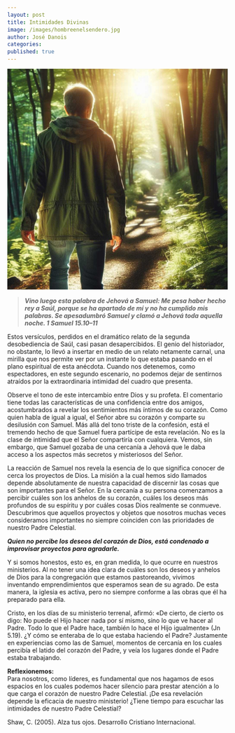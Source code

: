 ```yaml
---
layout: post
title: Intimidades Divinas
image: /images/hombreenelsendero.jpg
author: José Danois
categories: 
published: true
---
```

![Hombre caminando](/images/hombreenelsendero.jpg)
>***Vino luego esta palabra de Jehová a Samuel: Me pesa haber hecho rey a Saúl, porque se ha apartado de mí y no ha cumplido mis palabras. Se apesadumbró Samuel y clamó a Jehová toda aquella noche. 1 Samuel 15.10–11***

Estos versículos, perdidos en el dramático relato de la segunda desobediencia de Saúl, casi pasan desapercibidos. El genio del historiador, no obstante, lo llevó a insertar en medio de un relato netamente carnal, una mirilla que nos permite ver por un instante lo que estaba pasando en el plano espiritual de esta anécdota. Cuando nos detenemos, como espectadores, en este segundo escenario, no podemos dejar de sentirnos atraídos por la extraordinaria intimidad del cuadro que presenta.

Observe el tono de este intercambio entre Dios y su profeta. El comentario tiene todas las características de una confidencia entre dos amigos, acostumbrados a revelar los sentimientos más íntimos de su corazón. Como quien habla de igual a igual, el Señor abre su corazón y comparte su desilusión con Samuel. Más allá del tono triste de la confesión, está el tremendo hecho de que Samuel fuera partícipe de esta revelación. No es la clase de intimidad que el Señor compartiría con cualquiera. Vemos, sin embargo, que Samuel gozaba de una cercanía a Jehová que le daba acceso a los aspectos más secretos y misteriosos del Señor.

La reacción de Samuel nos revela la esencia de lo que significa conocer de cerca los proyectos de Dios. La misión a la cual hemos sido llamados depende absolutamente de nuestra capacidad de discernir las cosas que son importantes para el Señor. En la cercanía a su persona comenzamos a percibir cuáles son los anhelos de su corazón, cuáles los deseos más profundos de su espíritu y por cuáles cosas Dios realmente se conmueve. Descubrimos que aquellos proyectos y objetos que nosotros muchas veces consideramos importantes no siempre coinciden con las prioridades de nuestro Padre Celestial.

_**Quien no percibe los deseos del corazón de Dios, está condenado a improvisar proyectos para agradarle.**_

Y si somos honestos, esto es, en gran medida, lo que ocurre en nuestros ministerios. Al no tener una idea clara de cuáles son los deseos y anhelos de Dios para la congregación que estamos pastoreando, vivimos inventando emprendimientos que esperamos sean de su agrado. De esta manera, la iglesia es activa, pero no siempre conforme a las obras que él ha preparado para ella.

Cristo, en los días de su ministerio terrenal, afirmó: «De cierto, de cierto os digo: No puede el Hijo hacer nada por sí mismo, sino lo que ve hacer al Padre. Todo lo que el Padre hace, también lo hace el Hijo igualmente» (Jn 5.19). ¿Y cómo se enteraba de lo que estaba haciendo el Padre? Justamente en experiencias como las de Samuel, momentos de cercanía en los cuales percibía el latido del corazón del Padre, y veía los lugares donde el Padre estaba trabajando.

**Reflexionemos:**  
Para nosotros, como líderes, es fundamental que nos hagamos de esos espacios en los cuales podemos hacer silencio para prestar atención a lo que carga el corazón de nuestro Padre Celestial. ¡De esa revelación depende la eficacia de nuestro ministerio! ¿Tiene tiempo para escuchar las intimidades de nuestro Padre Celestial?

Shaw, C. (2005). Alza tus ojos. Desarrollo Cristiano Internacional.
